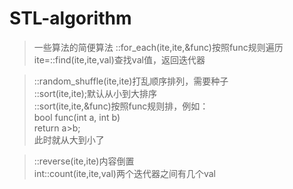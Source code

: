 # STL-algorithm

>一些算法的简便算法
>::for_each(ite,ite,&func)按照func规则遍历<br/>
ite=::find(ite,ite,val)查找val值，返回迭代器

>::random_shuffle(ite,ite)打乱顺序排列，需要种子<br/>
::sort(ite,ite);默认从小到大排序<br/>
::sort(ite,ite,&func)按照func规则排，例如：<br/>
bool func(int a, int b)<br/>
	return a>b;<br/>
此时就从大到小了

>::reverse(ite,ite)内容倒置<br/>
int::count(ite,ite,val)两个迭代器之间有几个val<br/>
